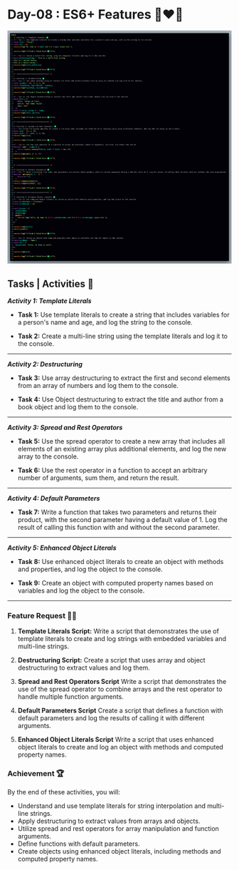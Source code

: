 # Day-08 : ES6+ Features 🍵❤️‍🔥

![Day-08 Code Snap](Day-08%20Code%20Snap.png)

## Tasks | Activities 🌟

_**Activity 1: Template Literals**_

- **Task 1:** Use template literals to create a string that includes variables for a person's name and age, and log the string to the console. 

- **Task 2:** Create a multi-line string using the template literals and log it to the console.

<hr/>

_**Activity 2: Destructuring**_

- **Task 3:** Use array destructuring to extract the first and second elements from an array of numbers and log them to the console.

- **Task 4:** Use Object destructuring to extract the title and author from a book object and log them to the console.

<hr/>

_**Activity 3: Spread and Rest Operators**_

- **Task 5:** Use the spread operator to create a new array that includes all elements of an existing array plus additional elements, and log the new array to the console. 

- **Task 6:** Use the rest operator in a function to accept an arbitrary number of arguments, sum them, and return the result.

<hr/>

_**Activity 4: Default Parameters**_

- **Task 7:** Write a function that takes two parameters and returns their product, with the second parameter having a default value of 1. Log the result of calling this function with and without the second parameter.

<hr/>

_**Activity 5: Enhanced Object Literals**_

- **Task 8:** Use enhanced object literals to create an object with methods and properties, and log the object to the console.

- **Task 9:** Create an object with computed property names based on variables and log the object to the console.

<hr/>

### Feature Request 🙇‍♂️

1. **Template Literals Script:** Write a script that demonstrates the use of template literals to create and log strings with embedded variables and multi-line strings. 

2. **Destructuring Script:** Create a script that uses array and object destructuring to extract values and log them.

3. **Spread and Rest Operators Script**  Write a script that demonstrates the use of the spread operator to combine arrays and the rest operator to handle multiple function arguments.

4. **Default Parameters Script**  Create a script that defines a function with default parameters and log the results of calling it with different arguments.

5. **Enhanced Object Literals Script**  Write a script that uses enhanced object literals to create and log an object with methods and computed property names.

### Achievement 🏆

By the end of these activities, you will:

- Understand and use template literals for string interpolation and multi-line strings.
- Apply destructuring to extract values from arrays and objects.
- Utilize spread and rest operators for array manipulation and function arguments.
- Define functions with default parameters.
- Create objects using enhanced object literals, including methods and computed property names.

